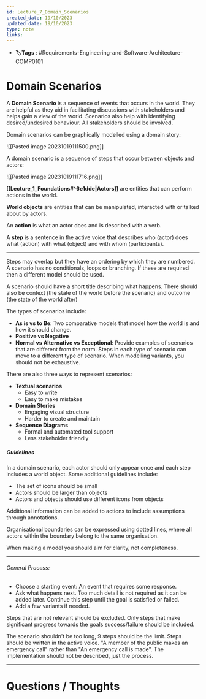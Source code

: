 ```yaml
---
id: Lecture_7_Domain_Scenarios
created_date: 19/10/2023
updated_date: 19/10/2023
type: note
links:
---
```

* **🏷️Tags** : #Requirements-Engineering-and-Software-Architecture-COMP0101 
# Domain Scenarios

A **Domain Scenario** is a sequence of events that occurs in the world. They are helpful as they aid in facilitating discussions with stakeholders and helps gain a view of the world. Scenarios also help with identifying desired/undesired behaviour. All stakeholders should be involved.

Domain scenarios can be graphically modelled using a domain story:

![[Pasted image 20231019111500.png]]


A domain scenario is a sequence of steps that occur between objects and actors:

![[Pasted image 20231019111716.png]]

**[[Lecture_1_Foundations#^6e1dde|Actors]]** are entities that can perform actions in the world.

**World objects** are entities that can be manipulated, interacted with or talked about by actors.

An **action** is what an actor does and is described with a verb. 

A **step** is a sentence in the active voice that describes who (actor) does what (action) with what (object) and with whom (participants).

---

Steps may overlap but they have an ordering by which they are numbered. A scenario has no conditionals, loops or branching. If these are required then a different model should be used. 

A scenario should have a short title describing what happens. There should also be context (the state of the world before the scenario) and outcome (the state of the world after)

The types of scenarios include:
* **As is vs to Be**: Two comparative models that model how the world is and how it should change.  
* **Positive vs Negative**
* **Normal vs Alternative vs Exceptional**: Provide examples of scenarios that are different from the norm. Steps in each type of scenario can move to a different type of scenario. When modelling variants, you should not be exhaustive.

There are also three ways to represent scenarios:
* **Textual scenarios**
	* Easy to write
	* Easy to make mistakes
* **Domain Stories**
	* Engaging visual structure
	* Harder to create and maintain
* **Sequence Diagrams** 
	* Formal and automated tool support
	* Less stakeholder friendly

##### Guidelines

In a domain scenario, each actor should only appear once and each step includes a world object. Some additional guidelines include:
* The set of icons should be small
* Actors should be larger than objects
* Actors and objects should use different icons from objects

Additional information can be added to actions to include assumptions through annotations.

Organisational boundaries can be expressed using dotted lines, where all actors within the boundary belong to the same organisation.

When making a model you should aim for clarity, not completeness.

---
###### General Process:
* Choose a starting event: An event that requires some response.
* Ask what happens next. Too much detail is not required as it can be added later. Continue this step until the goal is satisfied or failed.
* Add a few variants if needed.

Steps that are not relevant should be excluded. Only steps that make significant progress towards the goals success/failure should be included.

The scenario shouldn't be too long, 9 steps should be the limit. Steps should be written in the active voice. "A member of the public makes an emergency call" rather than "An emergency call is made". The implementation should not be described, just the process.

---


# Questions / Thoughts